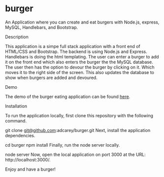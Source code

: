 # burger
An Application where you can create and eat burgers with Node.js, express, MySQL, Handlebars, and Bootstrap.

Description

This application is a simpe full stack application with a front end of HTML/CSS and Bootstrap. The backend is using Node.js and Express. Handlebars is doing the html templating. The user can enter a burger to add it on the front end which also enters the burger the the MySQL database. The user then has the option to devour the burger by clicking on it. Which moves it to the right side of the screen. This also updates the database to show when burgers are added and devoured.

Demo

The demo of the burger eating application can be found [here](https://peaceful-bastion-39828.herokuapp.com/).

Installation

To run the application locally, first clone this repository with the following command.

git clone git@github.com:adcarey/burger.git
Next, install the application dependencies.

cd burger
npm install
Finally, run the node server locally.

node server
Now, open the local application on port 3000 at the URL: http://localhost:3000/.

Enjoy and have a burger!
